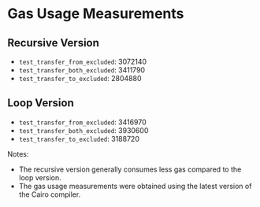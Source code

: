 # Gas Usage Measurements

## Recursive Version
- `test_transfer_from_excluded`: 3072140
- `test_transfer_both_excluded`: 3411790
- `test_transfer_to_excluded`: 2804880

## Loop Version
- `test_transfer_from_excluded`: 3416970
- `test_transfer_both_excluded`: 3930600
- `test_transfer_to_excluded`: 3188720

Notes:
- The recursive version generally consumes less gas compared to the loop version.
- The gas usage measurements were obtained using the latest version of the Cairo compiler.